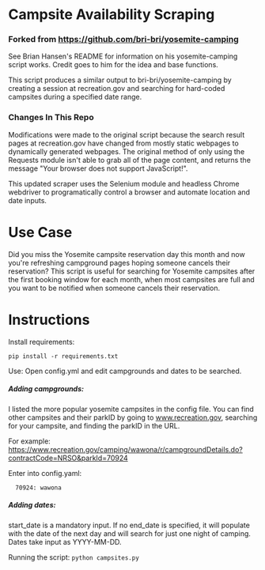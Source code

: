 # Campsite Availability Scraping
### Forked from https://github.com/bri-bri/yosemite-camping
See Brian Hansen's README for information on his yosemite-camping script works. Credit goes to him for the idea and base functions.

This script produces a similar output to bri-bri/yosemite-camping by creating a session at recreation.gov and searching for hard-coded campsites during a specified date range.

### Changes In This Repo
Modifications were made to the original script because the search result pages at recreation.gov have changed from mostly static webpages to dynamically generated webpages.
The original method of only using the Requests module isn't able to grab all of the page content, and returns the message "Your browser does not support JavaScript!".

This updated scraper uses the Selenium module and headless Chrome webdriver to programatically control a browser and automate location and date inputs.

# Use Case
Did you miss the Yosemite campsite reservation day this month and now you're refreshing campground pages hoping someone cancels their reservation?
This script is useful for searching for Yosemite campsites after the first booking window for each month, when most campsites are full and you want to be notified when someone cancels their reservation.


# Instructions

Install requirements:
```
pip install -r requirements.txt
```
Use:
Open config.yml and edit campgrounds and dates to be searched.

##### Adding campgrounds:
I listed the more popular yosemite campsites in the config file. You can find other campsites and their parkID by going to www.recreation.gov, searching for your campsite, and finding the parkID in the URL.

For example: https://www.recreation.gov/camping/wawona/r/campgroundDetails.do?contractCode=NRSO&parkId=70924
    
   Enter into config.yaml:
      
      70924: wawona

##### Adding dates:
start_date is a mandatory input. If no end_date is specified, it will populate with the date of the next day and will search for just one night of camping.
Dates take input as YYYY-MM-DD.

Running the script: `python campsites.py`

